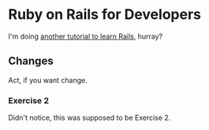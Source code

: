 # Ruby on Rails for Developers
I'm doing [another tutorial to learn Rails](https://github.com/generalassembly/ga-ruby-on-rails-for-devs), hurray?

## Changes
Act, if you want change.

### Exercise 2
Didn't notice, this was supposed to be Exercise 2.
